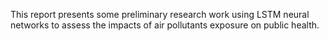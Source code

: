 This report presents some preliminary research work using LSTM neural networks to assess the impacts of air pollutants exposure on public health.
